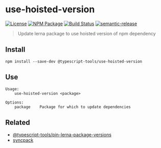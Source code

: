 # use-hoisted-version

[![License][]](https://opensource.org/licenses/ISC)
[![NPM Package][]](https://npmjs.org/package/@typescript-tools/use-hoisted-version)
[![Build Status]](https://github.com/typescript-tools/typescript-tools/actions/workflows/ci.yml)
[![semantic-release]](https://github.com/semantic-release/semantic-release)

[license]: https://img.shields.io/badge/License-ISC-blue.svg
[npm package]: https://img.shields.io/npm/v/@typescript-tools/use-hoisted-version.svg
[build status]: https://github.com/typescript-tools/typescript-tools/actions/workflows/ci.yml/badge.svg
[semantic-release]: https://img.shields.io/badge/%20%20%F0%9F%93%A6%F0%9F%9A%80-semantic--release-e10079.svg

> Update lerna package to use hoisted version of npm dependency

## Install

```shell
npm install --save-dev @typescript-tools/use-hoisted-version
```

## Use

```shell
Usage:
    use-hoisted-version <package>

Options:
    package    Package for which to update dependencies
```

## Related

- [@typescript-tools/pin-lerna-package-versions](https://github.com/typescript-tools/use-hoisted-version)
- [syncpack](https://github.com/JamieMason/syncpack#fix-mismatches)
